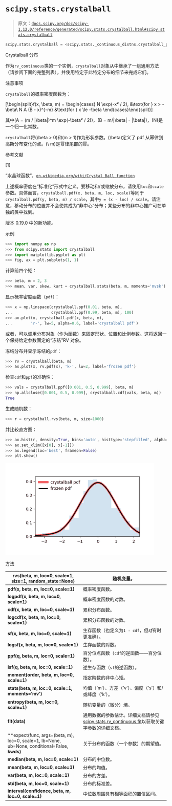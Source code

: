# `scipy.stats.crystalball`

> 原文：[`docs.scipy.org/doc/scipy-1.12.0/reference/generated/scipy.stats.crystalball.html#scipy.stats.crystalball`](https://docs.scipy.org/doc/scipy-1.12.0/reference/generated/scipy.stats.crystalball.html#scipy.stats.crystalball)

```py
scipy.stats.crystalball = <scipy.stats._continuous_distns.crystalball_gen object>
```

Crystalball 分布

作为`rv_continuous`类的一个实例，`crystalball`对象从中继承了一组通用方法（请参阅下面的完整列表），并使用特定于此特定分布的细节来完成它们。

注意事项

`crystalball`的概率密度函数为：

\[\begin{split}f(x, \beta, m) = \begin{cases} N \exp(-x² / 2), &\text{for } x > -\beta\\ N A (B - x)^{-m} &\text{for } x \le -\beta \end{cases}\end{split}\]

其中\(A = (m / |\beta|)^m \exp(-\beta² / 2)\)，\(B = m/|\beta| - |\beta|\)，\(N\)是一个归一化常数。

`crystalball`将\(\beta > 0\)和\(m > 1\)作为形状参数。\(\beta\)定义了 pdf 从幂律到高斯分布变化的点。\(\ m\)是幂律尾部的幂。

参考文献

[1]

“水晶球函数”，[`en.wikipedia.org/wiki/Crystal_Ball_function`](https://en.wikipedia.org/wiki/Crystal_Ball_function)

上述概率密度在“标准化”形式中定义。要移动和/或缩放分布，请使用`loc`和`scale`参数。具体而言，`crystalball.pdf(x, beta, m, loc, scale)`等同于`crystalball.pdf(y, beta, m) / scale`，其中`y = (x - loc) / scale`。请注意，移动分布的位置并不会使其成为“非中心”分布；某些分布的非中心推广可在单独的类中找到。

版本 0.19.0 中的新功能。

示例

```py
>>> import numpy as np
>>> from scipy.stats import crystalball
>>> import matplotlib.pyplot as plt
>>> fig, ax = plt.subplots(1, 1) 
```

计算前四个矩：

```py
>>> beta, m = 2, 3
>>> mean, var, skew, kurt = crystalball.stats(beta, m, moments='mvsk') 
```

显示概率密度函数（`pdf`）：

```py
>>> x = np.linspace(crystalball.ppf(0.01, beta, m),
...                 crystalball.ppf(0.99, beta, m), 100)
>>> ax.plot(x, crystalball.pdf(x, beta, m),
...        'r-', lw=5, alpha=0.6, label='crystalball pdf') 
```

或者，可以调用分布对象（作为函数）来固定形状、位置和比例参数。这将返回一个保持给定参数固定的“冻结”RV 对象。

冻结分布并显示冻结的`pdf`：

```py
>>> rv = crystalball(beta, m)
>>> ax.plot(x, rv.pdf(x), 'k-', lw=2, label='frozen pdf') 
```

检查`cdf`和`ppf`的准确性：

```py
>>> vals = crystalball.ppf([0.001, 0.5, 0.999], beta, m)
>>> np.allclose([0.001, 0.5, 0.999], crystalball.cdf(vals, beta, m))
True 
```

生成随机数：

```py
>>> r = crystalball.rvs(beta, m, size=1000) 
```

并比较直方图：

```py
>>> ax.hist(r, density=True, bins='auto', histtype='stepfilled', alpha=0.2)
>>> ax.set_xlim([x[0], x[-1]])
>>> ax.legend(loc='best', frameon=False)
>>> plt.show() 
```

![../../_images/scipy-stats-crystalball-1.png](img/a8fcad2ea0bce4aa26b75f25dfe17fbd.png)

方法

| **rvs(beta, m, loc=0, scale=1, size=1, random_state=None)** | 随机变量。 |
| --- | --- |
| **pdf(x, beta, m, loc=0, scale=1)** | 概率密度函数。 |
| **logpdf(x, beta, m, loc=0, scale=1)** | 概率密度函数的对数。 |
| **cdf(x, beta, m, loc=0, scale=1)** | 累积分布函数。 |
| **logcdf(x, beta, m, loc=0, scale=1)** | 累积分布函数的对数。 |
| **sf(x, beta, m, loc=0, scale=1)** | 生存函数（也定义为`1 - cdf`，但*sf*有时更准确）。 |
| **logsf(x, beta, m, loc=0, scale=1)** | 生存函数的对数。 |
| **ppf(q, beta, m, loc=0, scale=1)** | 百分位点函数（`cdf`的逆函数——百分位数）。 |
| **isf(q, beta, m, loc=0, scale=1)** | 逆生存函数（`sf`的逆函数）。 |
| **moment(order, beta, m, loc=0, scale=1)** | 指定阶数的非中心矩。 |
| **stats(beta, m, loc=0, scale=1, moments=’mv’)** | 均值（‘m’）、方差（‘v’）、偏度（‘s’）和/或峰度（‘k’）。 |
| **entropy(beta, m, loc=0, scale=1)** | 随机变量的（微分）熵。 |
| **fit(data)** | 通用数据的参数估计。详细文档请参见[scipy.stats.rv_continuous.fit](https://docs.scipy.org/doc/scipy/reference/generated/scipy.stats.rv_continuous.fit.html#scipy.stats.rv_continuous.fit)以获取关键字参数的详细文档。 |
| **expect(func, args=(beta, m), loc=0, scale=1, lb=None, ub=None, conditional=False, **kwds)** | 关于分布的函数（一个参数）的期望值。 |
| **median(beta, m, loc=0, scale=1)** | 分布的中位数。 |
| **mean(beta, m, loc=0, scale=1)** | 分布的均值。 |
| **var(beta, m, loc=0, scale=1)** | 分布的方差。 |
| **std(beta, m, loc=0, scale=1)** | 分布的标准差。 |
| **interval(confidence, beta, m, loc=0, scale=1)** | 中位数周围具有相等面积的置信区间。 |
